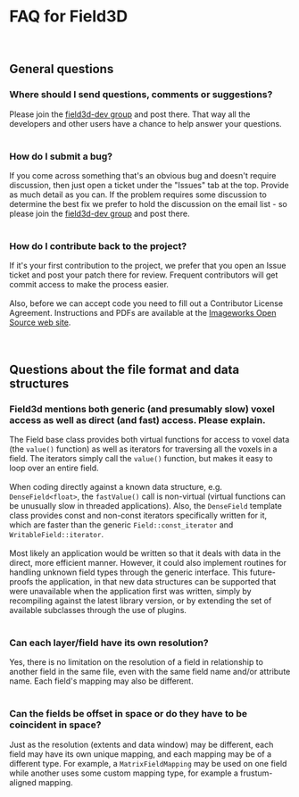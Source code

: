 # FAQ for Field3D #

<br>

<h2>General questions</h2>

<h3>Where should I send questions, comments or suggestions?</h3>

Please join the <a href='http://groups.google.com/group/field3d-dev'>field3d-dev group</a> and post there. That way all the developers and other users have a chance to help answer your questions.<br>
<br>
<h3>How do I submit a bug?</h3>

If you come across something that's an obvious bug and doesn't require discussion, then just open a ticket under the "Issues" tab at the top. Provide as much detail as you can. If the problem requires some discussion to determine the best fix we prefer to hold the discussion on the email list - so please join the <a href='http://groups.google.com/group/field3d-dev'>field3d-dev group</a> and post there.<br>
<br>
<h3>How do I contribute back to the project?</h3>

If it's your first contribution to the project, we prefer that you open an Issue ticket and post your patch there for review. Frequent contributors will get commit access to make the process easier.<br>
<br>
Also, before we can accept code you need to fill out a Contributor License Agreement. Instructions and PDFs are available at the <a href='http://opensource.imageworks.com/cla/'>Imageworks Open Source web site</a>.<br>
<br>
<br>

<h2>Questions about the file format and data structures</h2>

<h3>Field3d mentions both generic (and presumably slow) voxel access as well as direct (and fast) access. Please explain.</h3>

The Field base class provides both virtual functions for access to voxel data (the <code>value()</code> function) as well as iterators for traversing all the voxels in a field. The iterators simply call the <code>value()</code> function, but makes it easy to loop over an entire field.<br>
<br>
When coding directly against a known data structure, e.g. <code>DenseField&lt;float&gt;</code>, the <code>fastValue()</code> call is non-virtual (virtual functions can be unusually slow in threaded applications). Also, the <code>DenseField</code> template class provides const and non-const iterators specifically written for it, which are faster than the generic <code>Field::const_iterator</code> and <code>WritableField::iterator</code>.<br>
<br>
Most likely an application would be written so that it deals with data in the direct, more efficient manner. However, it could also implement routines for handling unknown field types through the generic interface. This future-proofs the application, in that new data structures can be supported that were unavailable when the application first was written, simply by recompiling against the latest library version, or by extending the set of available subclasses through the use of plugins.<br>
<br>
<h3>Can each layer/field have its own resolution?</h3>

Yes, there is no limitation on the resolution of a field in relationship to another field in the same file, even with the same field name and/or attribute name. Each field's mapping may also be different.<br>
<br>
<h3>Can the fields be offset in space or do they have to be coincident in space?</h3>

Just as the resolution (extents and data window) may be different, each field may have its own unique mapping, and each mapping may be of a different type. For example, a <code>MatrixFieldMapping</code> may be used on one field while another uses some custom mapping type, for example a frustum-aligned mapping.